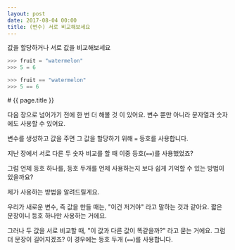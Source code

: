 ```yaml
---
layout: post
date: 2017-08-04 00:00
title: (변수) 서로 비교해보세요
---
```


<div id="ppt" markdown="1">
값을 할당하거나 서로 값을 비교해보세요

```python
>>> fruit = "watermelon"
>>> 5 = 6
```
```python
>>> fruit == "watermelon"
>>> 5 == 6
```
</div>

<div id="desc" markdown="1">
# {{ page.title }}

다음 장으로 넘어가기 전에 한 번 더 해볼 것 이 있어요. 변수 뿐만 아니라 문자열과 숫자에도 사용할 수 있어요.

변수를 생성하고 값을 주면 그 값을 할당하기 위해 `=` 등호를 사용합니다.

지난 장에서 서로 다른 두 숫자 비교를 할 때 이중 등호(`==`)를 사용했었죠?

그럼 언제 등호 하나를, 등호 두개를 언제 사용하는지 보다 쉽게 기억할 수 있는 방법이 있을까요?

제가 사용하는 방법을 알려드릴게요.

우리가 새로운 변수, 즉 값을 만들 때는, "이건 저거야" 라고 말하는 것과 같아요. 짧은 문장이니 등호 하나만 사용하는 거에요.

그러나 두 값을 서로 비교할 때, "이 값과 다른 값이 똑같을까?" 라고 묻는 거에요. 그럼 더 문장이 길어지겠죠? 이 경우에는 등호 두개 (`==`)를 사용합니다.

</div>